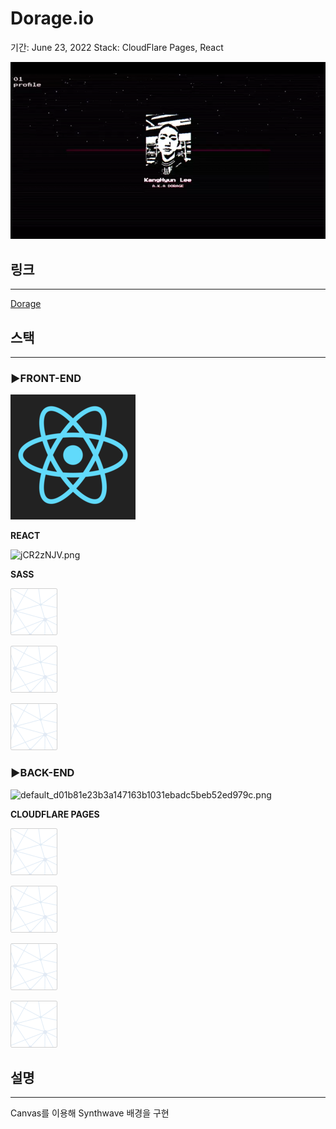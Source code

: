 # Dorage.io

기간: June 23, 2022
Stack: CloudFlare Pages, React

![ezgif.com-gif-maker.webp](Dorage%20io%20f764521a58694dc4b99c7b23a51a61fd/ezgif.com-gif-maker.webp)

## 링크

---

[Dorage](https://www.dorage.io/)

## 스택

---

### ▶FRONT-END

![OYIaJ1KK.png](FAW%20(Fucking%20Awesome%20Weather)%20091c02c32bcc4a8e9f1982364f422375/OYIaJ1KK.png)

**REACT**

![jCR2zNJV.png](%E1%84%91%E1%85%A9%E1%84%90%E1%85%B3%E1%84%91%E1%85%A9%E1%86%AF%E1%84%85%E1%85%B5%E1%84%8B%E1%85%A9%202ab214e377864911902dcbec0cc5eaab/jCR2zNJV.png)

**SASS**

![empty-logo-square.png](FAW%20(Fucking%20Awesome%20Weather)%20091c02c32bcc4a8e9f1982364f422375/empty-logo-square.png)

![empty-logo-square.png](FAW%20(Fucking%20Awesome%20Weather)%20091c02c32bcc4a8e9f1982364f422375/empty-logo-square.png)

![empty-logo-square.png](FAW%20(Fucking%20Awesome%20Weather)%20091c02c32bcc4a8e9f1982364f422375/empty-logo-square.png)

### ▶BACK-END

![default_d01b81e23b3a147163b1031ebadc5beb52ed979c.png](%E1%84%91%E1%85%A9%E1%84%90%E1%85%B3%E1%84%91%E1%85%A9%E1%86%AF%E1%84%85%E1%85%B5%E1%84%8B%E1%85%A9%202ab214e377864911902dcbec0cc5eaab/default_d01b81e23b3a147163b1031ebadc5beb52ed979c.png)

**CLOUDFLARE PAGES**

![empty-logo-square.png](FAW%20(Fucking%20Awesome%20Weather)%20091c02c32bcc4a8e9f1982364f422375/empty-logo-square.png)

![empty-logo-square.png](FAW%20(Fucking%20Awesome%20Weather)%20091c02c32bcc4a8e9f1982364f422375/empty-logo-square.png)

![empty-logo-square.png](FAW%20(Fucking%20Awesome%20Weather)%20091c02c32bcc4a8e9f1982364f422375/empty-logo-square.png)

![empty-logo-square.png](FAW%20(Fucking%20Awesome%20Weather)%20091c02c32bcc4a8e9f1982364f422375/empty-logo-square.png)

## 설명

---

Canvas를 이용해 Synthwave 배경을 구현